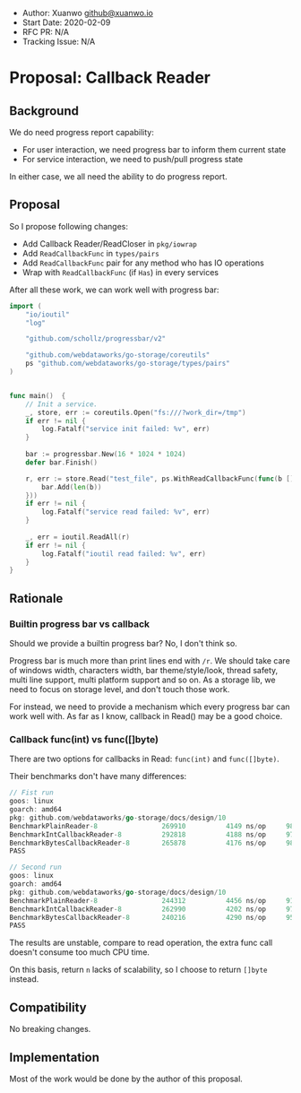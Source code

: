 - Author: Xuanwo <github@xuanwo.io>
- Start Date: 2020-02-09
- RFC PR: N/A
- Tracking Issue: N/A

# Proposal: Callback Reader

## Background

We do need progress report capability:

- For user interaction, we need progress bar to inform them current state
- For service interaction, we need to push/pull progress state

In either case, we all need the ability to do progress report.

## Proposal

So I propose following changes:

- Add Callback Reader/ReadCloser in `pkg/iowrap`
- Add `ReadCallbackFunc` in `types/pairs`
- Add `ReadCallbackFunc` pair for any method who has IO operations
- Wrap with `ReadCallbackFunc` (if `Has`) in every services

After all these work, we can work well with progress bar:

```go
import (
	"io/ioutil"
	"log"

	"github.com/schollz/progressbar/v2"

	"github.com/webdataworks/go-storage/coreutils"
	ps "github.com/webdataworks/go-storage/types/pairs"
)


func main()  {
 	// Init a service.
 	_, store, err := coreutils.Open("fs:///?work_dir=/tmp")
 	if err != nil {
 		log.Fatalf("service init failed: %v", err)
 	}
 
 	bar := progressbar.New(16 * 1024 * 1024)
 	defer bar.Finish()

 	r, err := store.Read("test_file", ps.WithReadCallbackFunc(func(b []byte) {
 		bar.Add(len(b))
 	}))
 	if err != nil {
 		log.Fatalf("service read failed: %v", err)
 	}
 
 	_, err = ioutil.ReadAll(r)
 	if err != nil {
 		log.Fatalf("ioutil read failed: %v", err)
 	}
}
```

## Rationale

### Builtin progress bar vs callback

Should we provide a builtin progress bar? No, I don't think so.

Progress bar is much more than print lines end with `/r`. We should take care of windows width, characters width, bar theme/style/look, thread safety, multi line support, multi platform support and so on. As a storage lib, we need to focus on storage level, and don't touch those work.

For instead, we need to provide a mechanism which every progress bar can work well with. As far as I know, callback in Read() may be a good choice.

### Callback func(int) vs func([]byte)

There are two options for callbacks in Read: `func(int)` and `func([]byte)`.

Their benchmarks don't have many differences:

```go
// Fist run
goos: linux
goarch: amd64
pkg: github.com/webdataworks/go-storage/docs/design/10
BenchmarkPlainReader-8           	  269910	      4149 ns/op	 987.17 MB/s
BenchmarkIntCallbackReader-8     	  292818	      4188 ns/op	 977.98 MB/s
BenchmarkBytesCallbackReader-8   	  265878	      4176 ns/op	 980.90 MB/s
PASS

// Second run
goos: linux
goarch: amd64
pkg: github.com/webdataworks/go-storage/docs/design/10
BenchmarkPlainReader-8           	  244312	      4456 ns/op	 919.22 MB/s
BenchmarkIntCallbackReader-8     	  262990	      4202 ns/op	 974.84 MB/s
BenchmarkBytesCallbackReader-8   	  240216	      4290 ns/op	 954.84 MB/s
PASS
```

The results are unstable, compare to read operation, the extra func call doesn't consume too much CPU time.

On this basis, return `n` lacks of scalability, so I choose to return `[]byte` instead.

## Compatibility

No breaking changes.

## Implementation

Most of the work would be done by the author of this proposal.
